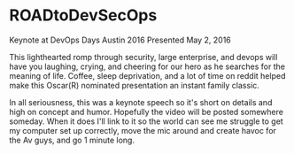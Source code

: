 # ROADtoDevSecOps
Keynote at DevOps Days Austin 2016
Presented May 2, 2016

This lighthearted romp through security, large enterprise, and devops will have you laughing, crying, and cheering for our hero as he searches for the meaning of life. Coffee, sleep deprivation, and a lot of time on reddit helped make this Oscar(R) nominated presentation an instant family classic.

In all seriousness, this was a keynote speech so it's short on details and high on concept and humor. Hopefully the video will be posted somewhere someday. When it does I'll link to it so the world can see me struggle to get my computer set up correctly, move the mic around and create havoc for the Av guys, and go 1 minute long.
